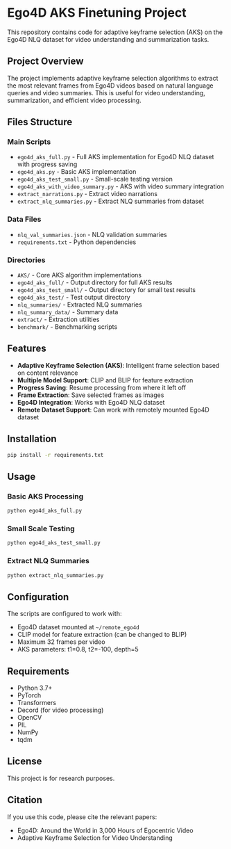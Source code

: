 # Ego4D AKS Finetuning Project

This repository contains code for adaptive keyframe selection (AKS) on the Ego4D NLQ dataset for video understanding and summarization tasks.

## Project Overview

The project implements adaptive keyframe selection algorithms to extract the most relevant frames from Ego4D videos based on natural language queries and video summaries. This is useful for video understanding, summarization, and efficient video processing.

## Files Structure

### Main Scripts
- `ego4d_aks_full.py` - Full AKS implementation for Ego4D NLQ dataset with progress saving
- `ego4d_aks.py` - Basic AKS implementation
- `ego4d_aks_test_small.py` - Small-scale testing version
- `ego4d_aks_with_video_summary.py` - AKS with video summary integration
- `extract_narrations.py` - Extract video narrations
- `extract_nlq_summaries.py` - Extract NLQ summaries from dataset

### Data Files
- `nlq_val_summaries.json` - NLQ validation summaries
- `requirements.txt` - Python dependencies

### Directories
- `AKS/` - Core AKS algorithm implementations
- `ego4d_aks_full/` - Output directory for full AKS results
- `ego4d_aks_test_small/` - Output directory for small test results
- `ego4d_aks_test/` - Test output directory
- `nlq_summaries/` - Extracted NLQ summaries
- `nlq_summary_data/` - Summary data
- `extract/` - Extraction utilities
- `benchmark/` - Benchmarking scripts

## Features

- **Adaptive Keyframe Selection (AKS)**: Intelligent frame selection based on content relevance
- **Multiple Model Support**: CLIP and BLIP for feature extraction
- **Progress Saving**: Resume processing from where it left off
- **Frame Extraction**: Save selected frames as images
- **Ego4D Integration**: Works with Ego4D NLQ dataset
- **Remote Dataset Support**: Can work with remotely mounted Ego4D dataset

## Installation

```bash
pip install -r requirements.txt
```

## Usage

### Basic AKS Processing
```bash
python ego4d_aks_full.py
```

### Small Scale Testing
```bash
python ego4d_aks_test_small.py
```

### Extract NLQ Summaries
```bash
python extract_nlq_summaries.py
```

## Configuration

The scripts are configured to work with:
- Ego4D dataset mounted at `~/remote_ego4d`
- CLIP model for feature extraction (can be changed to BLIP)
- Maximum 32 frames per video
- AKS parameters: t1=0.8, t2=-100, depth=5

## Requirements

- Python 3.7+
- PyTorch
- Transformers
- Decord (for video processing)
- OpenCV
- PIL
- NumPy
- tqdm

## License

This project is for research purposes.

## Citation

If you use this code, please cite the relevant papers:
- Ego4D: Around the World in 3,000 Hours of Egocentric Video
- Adaptive Keyframe Selection for Video Understanding 